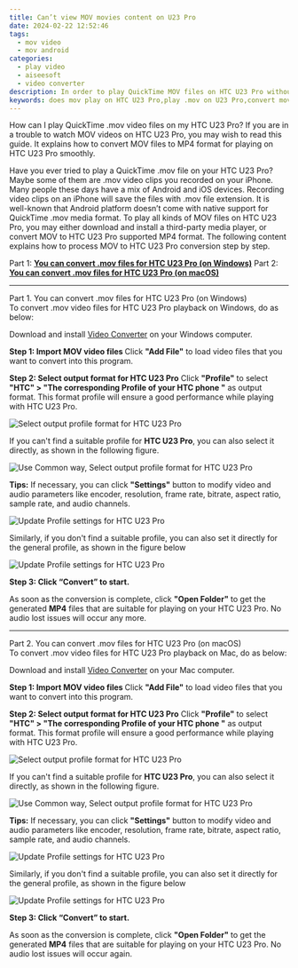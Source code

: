 ```yaml
---
title: Can’t view MOV movies content on U23 Pro
date: 2024-02-22 12:52:46
tags: 
  - mov video
  - mov android
categories: 
  - play video
  - aiseesoft
  - video converter
description: In order to play QuickTime MOV files on HTC U23 Pro without glitches, it is wise to get a professional MOV to HTC U23 Pro converter. With its help, you can easily convert MOV files into HTC U23 Pro preferred MP4 format. 
keywords: does mov play on HTC U23 Pro,play .mov on U23 Pro,convert mov files for HTC,will mov play on HTC,mov to HTC U23 Pro converter,can't play .mov on U23 Pro,mov codec vlc android,video to mov converter for android,best mov transcoder android,mov to h264 converter android,HTC U23 Pro wont play mov,how to convert mov into h264 on android
---
```


<div class="atpl-content atpl-for-aiseesoft-video-converter play-mov-on-android">

<div class="atpl-post-description-part-1">
<div class="tpl-content-sub-paragraph-normal">
  <p>
    How can I play QuickTime .mov video files on my HTC U23 Pro? If you are in a trouble to watch MOV videos on HTC U23 Pro, you may wish to read this guide. It explains how to convert MOV files to MP4 format for playing on HTC U23 Pro smoothly. 
  </p>
</div>
</div>



<div class="atpl-post-description-part-2">
<div class="tpl-content-sub-paragraph-content">
  <p>
    Have you ever tried to play a QuickTime .mov file on your HTC U23 Pro? Maybe some of them are .mov video clips you recorded on your iPhone. Many people these days have a mix of Android and iOS devices. Recording video clips on an iPhone will save the files with .mov file extension. It is well-known that Android platform doesn’t come with native support for QuickTime .mov media format. To play all kinds of MOV files on HTC U23 Pro, you may either download and install a third-party media player, or convert MOV to HTC U23 Pro supported MP4 format. The following content explains how to process MOV to HTC U23 Pro conversion step by step.
  </p>
</div>
</div>

Part 1: <strong><a href="#p1">You can convert .mov files for HTC U23 Pro (on Windows)</a></strong>
Part 2: <strong><a href="#p2">You can convert .mov files for HTC U23 Pro (on macOS)</a></strong>

<!-- Part 1 -->
<a id="p1" name="p1" ></a><hr>

<div class="atpl-step-part-style">Part 1. You can convert .mov files for HTC U23 Pro (on Windows)</div>
To convert .mov video files for HTC U23 Pro playback on Windows, do as below:

Download and install <a class="atpl-step-content-a-style" href="https://tools.techidaily.com/aiseesoft-total-video-converter/" target="_blank" rel="noopener">Video Converter</a> on your Windows computer.


<strong>Step 1: Import MOV video files </strong>
Click <b>"Add File"</b> to load video files that you want to convert into this program.

<strong>Step 2: Select output format for HTC U23 Pro</strong>
Click <b>"Profile"</b> to select <b>"HTC" > "The corresponding Profile of your HTC phone "</b> as output format. This format profile will ensure a good performance while playing with HTC U23 Pro.

<img src="https://tools.techidaily.com/images/apps/aiseesoft/video-converter/devices/htc/fv.mp4/win/profile-4.png" class="atpl-imgstyle" alt="Select output profile format for HTC U23 Pro" />

If you can't find a suitable profile for **HTC U23 Pro**, you can also select it directly, as shown in the following figure.

<img src="https://tools.techidaily.com/images/apps/aiseesoft/video-converter/devices/common_android/fv.mp4/win/profile.png" class="atpl-imgstyle" alt="Use Common way, Select output profile format for HTC U23 Pro" />

<strong>Tips:</strong>
If necessary, you can click <b>"Settings"</b> button to modify video and audio parameters like encoder, resolution, frame rate, bitrate, aspect ratio, sample rate, and audio channels. 

<img src="https://tools.techidaily.com/images/apps/aiseesoft/video-converter/devices/htc/fv.mp4/win/settings-2.png" class="atpl-imgstyle"  alt="Update Profile settings for HTC U23 Pro" />

Similarly, if you don't find a suitable profile, you can also set it directly for the general profile, as shown in the figure below

<img src="https://tools.techidaily.com/images/apps/aiseesoft/video-converter/devices/common_android/fv.mp4/win/settings.png" class="atpl-imgstyle"  alt="Update Profile settings for HTC U23 Pro" />

<strong>Step 3: Click “Convert” to start.</strong>

As soon as the conversion is complete, click <b>"Open Folder"</b> to get the generated <b>MP4</b> files that are suitable for playing on your HTC U23 Pro. No audio lost issues will occur any more.

<!-- Part 2 -->
<a id="p2" name="p2"></a><hr>

<div class="atpl-step-part-style">Part 2. You can convert .mov files for HTC U23 Pro (on macOS)</div>
To convert .mov video files for HTC U23 Pro playback on Mac, do as below:

Download and install <a class="atpl-step-content-a-style" href="https://tools.techidaily.com/aiseesoft-total-video-converter/" target="_blank" rel="noopener">Video Converter</a> on your Mac computer.

<strong>Step 1: Import MOV video files </strong>
Click <b>"Add File"</b> to load video files that you want to convert into this program.

<strong>Step 2: Select output format for HTC U23 Pro</strong>
Click <b>"Profile"</b> to select <b>"HTC" > "The corresponding Profile of your HTC phone "</b> as output format. This format profile will ensure a good performance while playing with HTC U23 Pro.

<img src="https://tools.techidaily.com/images/apps/aiseesoft/video-converter/devices/htc/fv.mp4/mac/profile.png" class="atpl-imgstyle" alt="Select output profile format for HTC U23 Pro" />

If you can't find a suitable profile for **HTC U23 Pro**, you can also select it directly, as shown in the following figure.

<img src="https://tools.techidaily.com/images/apps/aiseesoft/video-converter/devices/common_android/fv.mp4/mac/profile.png" class="atpl-imgstyle" alt="Use Common way, Select output profile format for HTC U23 Pro" />

<strong>Tips:</strong>
If necessary, you can click <b>"Settings"</b> button to modify video and audio parameters like encoder, resolution, frame rate, bitrate, aspect ratio, sample rate, and audio channels. 

<img src="https://tools.techidaily.com/images/apps/aiseesoft/video-converter/devices/htc/fv.mp4/mac/settings.png" class="atpl-imgstyle"  alt="Update Profile settings for HTC U23 Pro" />

Similarly, if you don't find a suitable profile, you can also set it directly for the general profile, as shown in the figure below

<img src="https://tools.techidaily.com/images/apps/aiseesoft/video-converter/devices/common_android/fv.mp4/win/settings.png" class="atpl-imgstyle"  alt="Update Profile settings for HTC U23 Pro" />

<strong>Step 3: Click “Convert” to start.</strong>

As soon as the conversion is complete, click <b>"Open Folder"</b> to get the generated <b>MP4</b> files that are suitable for playing on your HTC U23 Pro. No audio lost issues will occur again.



<div class="atpl-post-end">
  <div class="atpl-post-device-model-description">
    
  </div>
</div>

<ins class="adsbygoogle"
     style="display:block"
     data-ad-client="ca-pub-7571918770474297"
     data-ad-slot="8358498916"
     data-ad-format="auto"
     data-full-width-responsive="true"></ins>


</div>